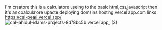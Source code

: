 I'm creatore this is a calculatore useing to the basic html,css,javascript then it's an coalculatore upadte deploying domains hosting vercel app.com links https://cal-pearl.vercel.app/
![cal-jahidul-islams-projects-8d78bc5b vercel app_ (3)](https://github.com/user-attachments/assets/29253966-fada-4dcc-bdbb-69c4562c2f3e)

